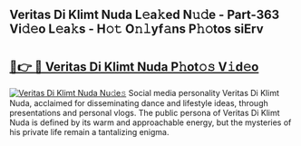 ## Veritas Di Klimt Nuda L𝚎a𝚔ed N𝚞𝚍e - Part-363 Vi𝚍𝚎o L𝚎a𝚔s - H𝚘𝚝 O𝚗𝚕yf𝚊ns P𝚑𝚘tos siErv

# <h2><a href="http://kf0oyd.oniu.top/?m=Veritas+Di+Klimt+Nuda">🔗👉 🔴 Veritas Di Klimt Nuda P𝚑ot𝚘𝚜 V𝚒d𝚎o</a></h2>

[![Veritas Di Klimt Nuda Nu𝚍e𝚜](https://i.imgur.com/0qMVB7G.gif)](http://kf0oyd.oniu.top/?m=Veritas+Di+Klimt+Nuda)
Social media personality Veritas Di Klimt Nuda, acclaimed for disseminating dance and lifestyle ideas, through presentations and personal vlogs. The public persona of Veritas Di Klimt Nuda is defined by its warm and approachable energy, but the mysteries of his private life remain a tantalizing enigma.  

